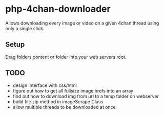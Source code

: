 # php-4chan-downloader
Allows downloading every image or video on a given 4chan thread using only a single click.

## Setup
Drag folders content or folder into your web servers root.

## TODO

* design interface with css/html
* figure out how to get all fullsize image hrefs into an array
* find out how to download img from url to a temp folder on webserver
* build file zip method in imageScrape Class
* allow multiple threads to be downloaded at once
